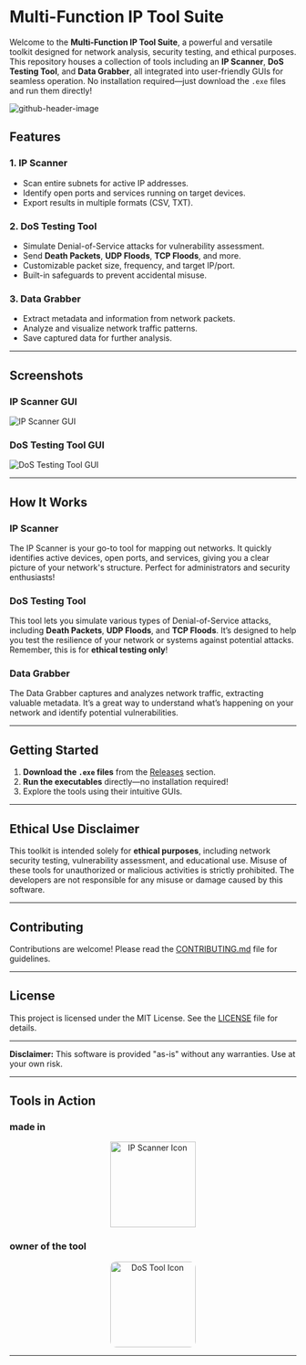 # Multi-Function IP Tool Suite

Welcome to the **Multi-Function IP Tool Suite**, a powerful and versatile toolkit designed for network analysis, security testing, and ethical purposes. This repository houses a collection of tools including an **IP Scanner**, **DoS Testing Tool**, and **Data Grabber**, all integrated into user-friendly GUIs for seamless operation. No installation required—just download the `.exe` files and run them directly!

![github-header-image](https://github.com/user-attachments/assets/197328d3-1c2e-45ff-a88a-b2c822bbf934)


## Features

### 1. **IP Scanner**
- Scan entire subnets for active IP addresses.
- Identify open ports and services running on target devices.
- Export results in multiple formats (CSV, TXT).

### 2. **DoS Testing Tool**
- Simulate Denial-of-Service attacks for vulnerability assessment.
- Send **Death Packets**, **UDP Floods**, **TCP Floods**, and more.
- Customizable packet size, frequency, and target IP/port.
- Built-in safeguards to prevent accidental misuse.

### 3. **Data Grabber**
- Extract metadata and information from network packets.
- Analyze and visualize network traffic patterns.
- Save captured data for further analysis.

---

## Screenshots

### IP Scanner GUI
![IP Scanner GUI](https://github.com/user-attachments/assets/d878e371-a2ff-4950-bca5-10c43e0bf16e)

### DoS Testing Tool GUI
![DoS Testing Tool GUI](https://github.com/user-attachments/assets/f2cdee81-be53-4b5c-9430-ef62db496ada)

---

## How It Works

### IP Scanner
The IP Scanner is your go-to tool for mapping out networks. It quickly identifies active devices, open ports, and services, giving you a clear picture of your network's structure. Perfect for administrators and security enthusiasts!

### DoS Testing Tool
This tool lets you simulate various types of Denial-of-Service attacks, including **Death Packets**, **UDP Floods**, and **TCP Floods**. It’s designed to help you test the resilience of your network or systems against potential attacks. Remember, this is for **ethical testing only**!

### Data Grabber
The Data Grabber captures and analyzes network traffic, extracting valuable metadata. It’s a great way to understand what’s happening on your network and identify potential vulnerabilities.

---

## Getting Started

1. **Download the `.exe` files** from the [Releases](https://github.com/yourusername/multi-function-ip-tool-suite/releases) section.
2. **Run the executables** directly—no installation required!
3. Explore the tools using their intuitive GUIs.

---

## Ethical Use Disclaimer
This toolkit is intended solely for **ethical purposes**, including network security testing, vulnerability assessment, and educational use. Misuse of these tools for unauthorized or malicious activities is strictly prohibited. The developers are not responsible for any misuse or damage caused by this software.

---

## Contributing
Contributions are welcome! Please read the [CONTRIBUTING.md](CONTRIBUTING.md) file for guidelines.

---

## License
This project is licensed under the MIT License. See the [LICENSE](LICENSE) file for details.

---


**Disclaimer:** This software is provided "as-is" without any warranties. Use at your own risk.

---

## Tools in Action

### made in
<div align="center">
  <img src="https://upload.wikimedia.org/wikipedia/commons/thumb/9/9a/Visual_Studio_Code_1.35_icon.svg/1200px-Visual_Studio_Code_1.35_icon.svg.png" alt="IP Scanner Icon" style="width: 150px; height: 150px;">
</div>

### owner of the tool
<div align="center">
  <img src="https://static.wikia.nocookie.net/mr-robot/images/0/0a/Elliot_Alderson.jpg/revision/latest?cb=20161109092325&path-prefix=de" alt="DoS Tool Icon" style="width: 150px; height: 150px; border-radius: 10px;">
</div>

---
